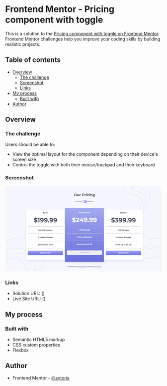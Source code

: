 # Frontend Mentor - Pricing component with toggle

This is a solution to the [Pricing component with toggle on Frontend Mentor](https://www.frontendmentor.io/challenges/pricing-component-with-toggle-8vPwRMIC/hub/pricing-component-with-toggle-9LS-Rr21l). Frontend Mentor challenges help you improve your coding skills by building realistic projects. 

## Table of contents

- [Overview](#overview)
  - [The challenge](#the-challenge)
  - [Screenshot](#screenshot)
  - [Links](#links)
- [My process](#my-process)
  - [Built with](#built-with)
- [Author](#author)

## Overview

### The challenge

Users should be able to:

- View the optimal layout for the component depending on their device's screen size
- Control the toggle with both their mouse/trackpad and their keyboard

### Screenshot

![Screenshot Web](./images/print.png)

### Links

- Solution URL: ()
- Live Site URL: ()

## My process

### Built with

- Semantic HTML5 markup
- CSS custom properties
- Flexbox

## Author

- Frontend Mentor - [@svtoria](https://www.frontendmentor.io/profile/svtoria)
